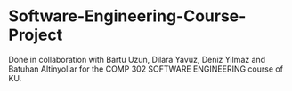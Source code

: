 # Software-Engineering-Course-Project
Done in collaboration with Bartu Uzun, Dilara Yavuz, Deniz Yilmaz and Batuhan Altinyollar for the COMP 302 SOFTWARE ENGINEERING course of KU.
